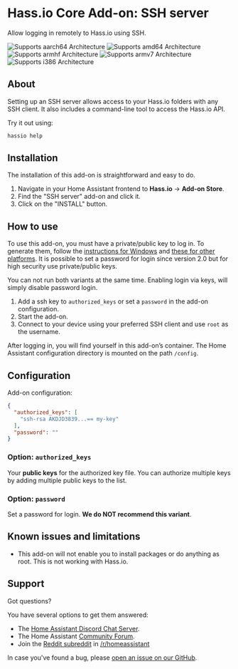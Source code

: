 # Hass.io Core Add-on: SSH server

Allow logging in remotely to Hass.io using SSH.

![Supports aarch64 Architecture][aarch64-shield] ![Supports amd64 Architecture][amd64-shield] ![Supports armhf Architecture][armhf-shield] ![Supports armv7 Architecture][armv7-shield] ![Supports i386 Architecture][i386-shield]

## About

Setting up an SSH server allows access to your Hass.io folders with any SSH
client. It also includes a command-line tool to access the Hass.io API.

Try it out using:

```bash
hassio help
```

## Installation

The installation of this add-on is straightforward and easy to do.

1. Navigate in your Home Assistant frontend to **Hass.io** -> **Add-on Store**.
2. Find the "SSH server" add-on and click it.
3. Click on the "INSTALL" button.

## How to use

To use this add-on, you must have a private/public key to log in.
To generate them, follow the [instructions for Windows][keygen-windows]
and [these for other platforms][keygen]. It is possible to set a password for
login since version 2.0 but for high security use private/public keys.

You can not run both variants at the same time. Enabling login via keys, will
simply disable password login.

1. Add a ssh key to  `authorized_keys` or set a `password` in the add-on configuration.
2. Start the add-on.
3. Connect to your device using your preferred SSH client and use `root` as 
   the username.

After logging in, you will find yourself in this add-on’s container.
The Home Assistant configuration directory is mounted on the path `/config`.

## Configuration

Add-on configuration:

```json
{
  "authorized_keys": [
    "ssh-rsa AKDJD3839...== my-key"
  ],
  "password": ""
}
```

### Option: `authorized_keys`

Your **public keys** for the authorized key file. You can authorize multiple
keys by adding multiple public keys to the list.

### Option: `password`

Set a password for login. **We do NOT recommend this variant**.

## Known issues and limitations

- This add-on will not enable you to install packages or do anything as root.
  This is not working with Hass.io.

## Support

Got questions?

You have several options to get them answered:

- The [Home Assistant Discord Chat Server][discord].
- The Home Assistant [Community Forum][forum].
- Join the [Reddit subreddit][reddit] in [/r/homeassistant][reddit]

In case you've found a bug, please [open an issue on our GitHub][issue].

[aarch64-shield]: https://img.shields.io/badge/aarch64-yes-green.svg
[amd64-shield]: https://img.shields.io/badge/amd64-yes-green.svg
[armhf-shield]: https://img.shields.io/badge/armhf-yes-green.svg
[armv7-shield]: https://img.shields.io/badge/armv7-yes-green.svg
[discord]: https://discord.gg/c5DvZ4e
[forum]: https://community.home-assistant.io
[i386-shield]: https://img.shields.io/badge/i386-yes-green.svg
[issue]: https://github.com/home-assistant/hassio-addons/issues
[keygen-windows]: https://www.digitalocean.com/community/tutorials/how-to-create-ssh-keys-with-putty-to-connect-to-a-vps
[keygen]: https://help.github.com/articles/generating-a-new-ssh-key-and-adding-it-to-the-ssh-agent/
[reddit]: https://reddit.com/r/homeassistant
